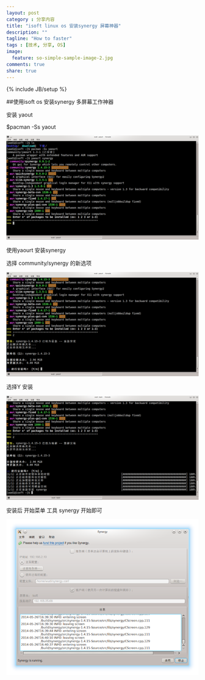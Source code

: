 ```yaml
---
layout: post
category : 分享内容 
title: "isoft linux os 安装synergy 屏幕神器"
description: ""
tagline: "How to faster"
tags : [技术, 分享, OS]
image:
  feature: so-simple-sample-image-2.jpg
comments: true
share: true
---
```

{% include JB/setup %}

##使用isoft os 安装synergy 多屏幕工作神器


安装 yaout

$pacman -Ss yaout

![pic1](/images/puhu-synergy2.png)

使用yaourt 安装synergy

选择 community/synergy 的新选项 

![pic1](/images/puhu-synergy3.png)

选择Y 安装

![pic1](/images/puhu-synergy4.png)

安装后 开始菜单 工具  synergy 开始即可


![pic1](/images/puhu-synergy5.png)
